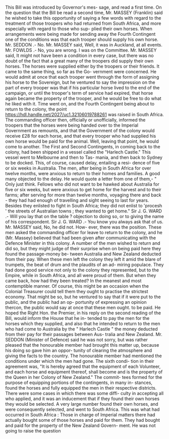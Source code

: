 This Bill was introduced by Governor's mes- sage, and read a first time. On the question that the Bill be read a second time, Mr. MASSEY (Franklin) said he wished to take this opportunity of saying a few words with regard to the treatment of those troopers who had returned from South Africa, and more especially with regard to those who sup- plied their own horses. When arrangements were being made for sending away the Fourth Contingent one of the conditions was that each trooper should supply his own horse. Mr. SEDDON .- No. Mr. MASSEY said, Well, it was in Auckland, at all events. Mr. FOWLDS .- No, you are wrong. I was on the Committee. Mr. MASSEY said, It might not have been a condition in every case, but there was no doubt of the fact that a great many of the troopers did supply their own horses. The horses were supplied either by the troopers or their friends. It came to the same thing, so far as the Go- vernment were concerned. He would admit at once that each trooper went through the form of assigning his horse to the Sovereign, but he ventured to say the impression on the part of every trooper was that if his particular horse lived to the end of the campaign, or until the trooper's term of service had expired, that horse again became the property of the trooper, and he would be free to do what he liked with it. Time went on, and the Fourth Contingent being about to return to the colony, the point https://hdl.handle.net/2027/uc1.32106019788261 was raised in South Africa. The commanding officer then, officially or unofficially, informed the troopers that the horses were being handed over to the Imperial Government as remounts, and that the Government of the colony would receive £28 for each horse, and that every trooper who had supplied his own horse would be paid for the animal. Well, leaving that point, he would come to another. The First and Second Contingents, in coming back to the colony, had been shipped in a vessel called the "Harlech Castle." This vessel went to Melbourne and then to Tas- mania, and then back to Sydney to be docked. This, of course, caused delay, entailing a resi- dence of five or six weeks in Australia. The men, after being in South Africa for over twelve months, were anxious to return to their homes and families. A good many objected to the delay. He would quote a letter from one of them,- " Only just think. Fellows who did not want to be hawked about Australia for five or six weeks, but were anxious to get home for the harvest and to their farms; after serving for more than twelve months, voyaging there and back - they had had enough of travelling and sight seeing to last for years. Besides they enlisted to fight in South Africa; they did not enlist to 'procesh ' the streets of Australian towns ; they wanted to get home." Sir J. G. WARD .- Will you lay that on the table ? objection to doing so, or to giving the name of his correspondent. Sir J. G. WARD .- You know you always ask that of us. Mr. MASSEY said, No, he did not. How- ever, there was the position. These men asked the commanding officer for leave to return to the colony, and he (Mr. Massey) believed that had been given after communicating with the Defence Minister in this colony. A number of the men wished to return and did so, but they might judge of their surprise when on being paid here they found the passage-money be- tween Australia and New Zealand deducted from their pay. When these men left the colony they left it amid the blare of trumpets, the beat of drum and the plaudits of an ad- miring populace. They had done good service not only to the colony they represented, but to the Empire, while in South Africa, and all were proud of them. But when they came back, how had they been treated? In the meanest and most contemptible manner. Of course, this might be an occasion when the Colonial Treasurer could tell them they ought to practise the strictest economy. That might be so, but he ventured to say that if it were put to the public, and the public had an op- portunity of expressing an opinion thercon, the public would say at once that these men ought. to be paid. He hoped the Right Hon. the Premier, in his reply on the second reading of the Bill, would inform the House that he in- tended to pay the men for the horses which they supplied, and also that he intended to return to the men who had come to Australia by the " Harlech Castle " the money deducted from their pay for their passages between Aus- tralia and New Zealand. Mr. SEDDON (Minister of Defence) said he was not sorry, but was rather pleased that the honourable member had brought this matter up, because his doing so gave him an oppor- tunity of clearing the atmosphere and giving the facts to the country. The honourable member had mentioned the conditions under which the men had gone. The sixth condi- tion in their agreement was, "It is hereby agreed that the equipment of each Volunteer, and each horse and equipment thereof, shall become and is the property of the Queen in her Colony of New Zealand." The commit- tees formed for the purpose of equipping portions of the contingents, in many in- stances, found the horses and fully equipped the men in their respective districts. There were some cases in which there was some diffi- culty in accepting all who applied, and it was an inducement that if they found their own horses they would be selected. A very large number found their own horses, and were consequently selected, and went to South Africa. This was what had occurred in South Africa : Those in charge of Imperial matters there had actually bought some of those horses and paid for them. They had bought and paid for the property of the New Zealand Govern- ment. He was not going to raise the question 